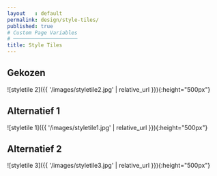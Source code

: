 ```yaml
---
layout   : default
permalink: design/style-tiles/
published: true
# Custom Page Variables
# ─────────────────────
title: Style Tiles
---
```


Gekozen
-------
![styletile 2]({{ '/images/styletile2.jpg' | relative_url }}){:height="500px"}


Alternatief 1
-------------
![styletile 1]({{ '/images/styletile1.jpg' | relative_url }}){:height="500px"}

Alternatief 2
-------------
![styletile 3]({{ '/images/styletile3.jpg' | relative_url }}){:height="500px"}